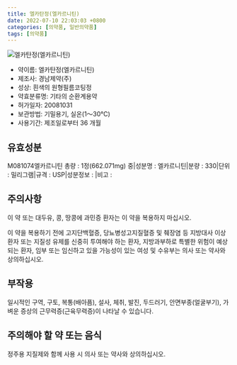 ```yaml
---
title: 엘카탄정(엘카르니틴)
date: 2022-07-10 22:03:03 +0800
categories: [의약품, 일반의약품]
tags: [의약품]
---
```

![엘카탄정(엘카르니틴)](https://nedrug.mfds.go.kr/pbp/cmn/itemImageDownload/147427941083600048)

- 약이름: 엘카탄정(엘카르니틴)
- 제조사: 경남제약(주)
- 성상: 흰색의 원형필름코팅정
- 약효분류명: 기타의 순환계용약
- 허가일자: 20081031
- 보관방법: 기밀용기, 실온(1～30℃)
- 사용기간: 제조일로부터 36 개월
## 유효성분
M081074엘카르니틴
총량 : 1정(662.071mg) 중|성분명 : 엘카르니틴|분량 : 330|단위 : 밀리그램|규격 : USP|성분정보 : |비고 :
## 주의사항
이 약 또는 대두유, 콩, 땅콩에 과민증 환자는 이 약을 복용하지 마십시오.

이 약을 복용하기 전에 고지단백혈증, 당뇨병성고지질혈증 및 췌장염 등 지방대사 이상 환자 또는 지질성 유제를 신중히 투여해야 하는 환자, 지방과부하로 특별한 위험이 예상되는 환자, 임부 또는 임신하고 있을 가능성이 있는 여성 및 수유부는 의사 또는 약사와 상의하십시오.

## 부작용
일시적인 구역, 구토, 복통(배아픔), 설사, 체취, 발진, 두드러기, 안면부종(얼굴부기), 가벼운 증상의 근무력증(근육무력증)이 나타날 수 있습니다.

## 주의해야 할 약 또는 음식
정주용 지질제와 함께 사용 시 의사 또는 약사와 상의하십시오.

